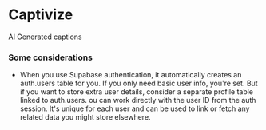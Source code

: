 # Captivize

AI Generated captions



### Some considerations 

- When you use Supabase authentication, it automatically creates an auth.users table for you. If you only need basic user info, you're set. But if you want to store extra user details, consider a separate profile table linked to auth.users. ou can work directly with the user ID from the auth session. It's unique for each user and can be used to link or fetch any related data you might store elsewhere.
